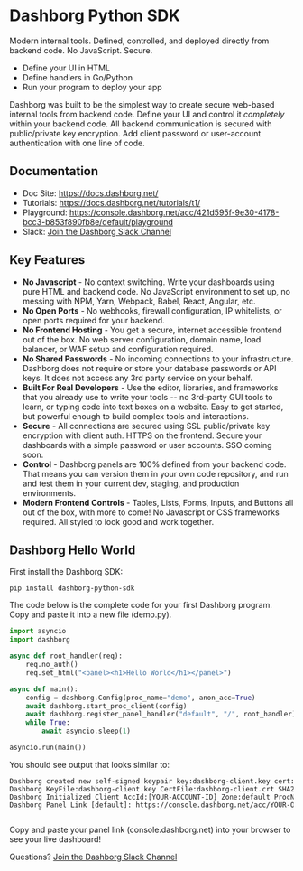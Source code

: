 # Dashborg Python SDK

Modern internal tools.  Defined, controlled, and deployed directly from backend code.  No JavaScript.  Secure.
* Define your UI in HTML
* Define handlers in Go/Python
* Run your program to deploy your app

Dashborg was built to be the simplest way to create secure web-based internal tools from backend code.  Define your UI and control it *completely* within your backend code.  All backend communication is secured with public/private key encryption.  Add client password or user-account authentication with one line of code.

## Documentation

* Doc Site: https://docs.dashborg.net/
* Tutorials: https://docs.dashborg.net/tutorials/t1/
* Playground: https://console.dashborg.net/acc/421d595f-9e30-4178-bcc3-b853f890fb8e/default/playground
* Slack: [Join the Dashborg Slack Channel](https://join.slack.com/t/dashborgworkspace/shared_invite/zt-ls710ixw-nHmCAFiOQqzal2mu0r_87w)

## Key Features

* **No Javascript** - No context switching.  Write your dashboards using pure HTML and backend code.  No JavaScript environment to set up, no messing with NPM, Yarn, Webpack, Babel, React, Angular, etc.
* **No Open Ports** - No webhooks, firewall configuration, IP whitelists, or open ports required for your backend.
* **No Frontend Hosting** - You get a secure, internet accessible frontend out of the box.  No web server configuration, domain name, load balancer, or WAF setup and configuration required.
* **No Shared Passwords** - No incoming connections to your infrastructure.  Dashborg does not require or store your database passwords or API keys.  It does not access any 3rd party service on your behalf.
* **Built For Real Developers** - Use the editor, libraries, and frameworks that you already use to write your tools -- no 3rd-party GUI tools to learn, or typing code into text boxes on a website.  Easy to get started, but powerful enough to build complex tools and interactions.
* **Secure** - All connections are secured using SSL public/private key encryption with client auth.  HTTPS on the frontend.  Secure your dashboards with a simple password or user accounts.  SSO coming soon.
* **Control** - Dashborg panels are 100% defined from your backend code.  That means you can version them in your own code repository, and run and test them in your current dev, staging, and production environments.
* **Modern Frontend Controls** - Tables, Lists, Forms, Inputs, and Buttons all out of the box, with more to come!  No Javascript or CSS frameworks required.  All styled to look good and work together.

## Dashborg Hello World

First install the Dashborg SDK:

```
pip install dashborg-python-sdk
```

The code below is the complete code for your first Dashborg program.  Copy and paste it into a new file (demo.py).

```Python {linenos=table}
import asyncio
import dashborg

async def root_handler(req):
    req.no_auth()
    req.set_html("<panel><h1>Hello World</h1></panel>")

async def main():
    config = dashborg.Config(proc_name="demo", anon_acc=True)
    await dashborg.start_proc_client(config)
    await dashborg.register_panel_handler("default", "/", root_handler)
    while True:
        await asyncio.sleep(1)

asyncio.run(main())
```

You should see output that looks similar to:

<pre style="font-size:12px; line-height: normal; overflow-x: scroll;">
Dashborg created new self-signed keypair key:dashborg-client.key cert:dashborg-client.crt for new accountid:[YOUR-ACCOUNT-ID]
Dashborg KeyFile:dashborg-client.key CertFile:dashborg-client.crt SHA256:[YOUR-KEY-FINGERPRINT]
Dashborg Initialized Client AccId:[YOUR-ACCOUNT-ID] Zone:default ProcName:demo ProcRunId:4f4e8364-5d39-495f-8c9e-1009741b1b47
Dashborg Panel Link [default]: https://console.dashborg.net/acc/YOUR-OWN-PRIVATE-LINK

</pre>

Copy and paste your panel link (console.dashborg.net) into your browser to see your live dashboard!

Questions?  [Join the Dashborg Slack Channel](https://join.slack.com/t/dashborgworkspace/shared_invite/zt-ls710ixw-nHmCAFiOQqzal2mu0r_87w)



